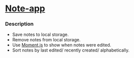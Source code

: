 # [Note-app](https://minalee-noteapp.netlify.com/)

### Description
* Save notes to local storage.
* Remove notes from local storage.
* Use [Moment.js](https://momentjs.com/) to show when notes were edited.
* Sort notes by last edited/ recently created/ alphabetically.
